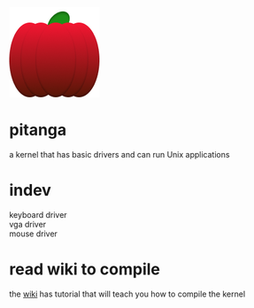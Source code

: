 ![pitanga logo](./pitanga.bmp)
# pitanga
a kernel that has basic drivers and can run Unix applications
# indev
keyboard driver  
vga driver   
mouse driver  
# read wiki to compile
the [wiki](https://github.com/vkh700new/pitanga/wiki) has tutorial that will teach you how to compile the kernel
